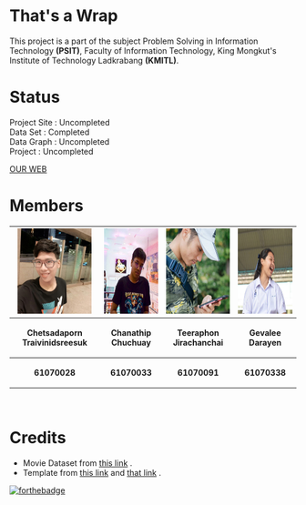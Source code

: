 # That's a Wrap
This project is a part of the subject Problem Solving in Information Technology **(PSIT)**, Faculty of Information Technology, King Mongkut's Institute of Technology Ladkrabang **(KMITL)**.

# Status
Project Site : Uncompleted<br>
Data Set     : Completed<br>
Data Graph   : Uncompleted<br>
Project      : Uncompleted<br>

[OUR WEB](https://hashtagselfie.github.io/That-s-a-Wrap/)

# Members

<center><table>
 <tr>
  <th><img src="img/team/1.jpg" height="150" width="130"></th>
  <th><img src="img/team/2.jpg" height="150" width="150"></th>
  <th><img src="img/team/3.jpg" height="150" width="150"></th>
  <th><img src="img/team/4.jpg" height="150" width="150"></th>
 </tr>
 <tr>
  <th><p align="center">Chetsadaporn Traivinidsreesuk</p></th> 
  <th><p align="center">Chanathip Chuchuay</p></th>
  <th><p align="center">Teeraphon Jirachanchai</p></th>
  <th><p align="center">Gevalee Darayen</p></th>
 </tr>
 <tr>
  <th><p align="center">61070028</p></th>
  <th><p align="center">61070033</p></th>
  <th><p align="center">61070091</p></th>
  <th><p align="center">61070338</p></th>
 </table></center>
 
<br />

# Credits
 - Movie Dataset from [this link](https://www.kaggle.com/rounakbanik/the-movies-dataset) .
 - Template from [this link](https://www.kaggle.com/rounakbanik/the-movies-dataset) and [that link](https://startbootstrap.com/template-overviews/full-slider/) .

[![forthebadge](https://forthebadge.com/images/badges/made-with-python.svg)](https://forthebadge.com)

